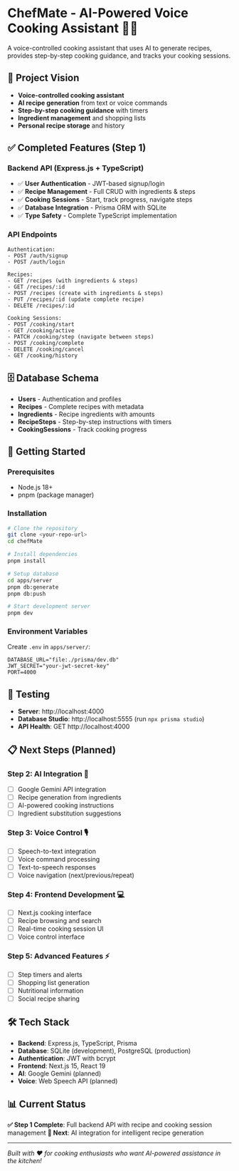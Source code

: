 # ChefMate - AI-Powered Voice Cooking Assistant 🍳🤖

A voice-controlled cooking assistant that uses AI to generate recipes, provides step-by-step cooking guidance, and tracks your cooking sessions.

## 🎯 Project Vision
- **Voice-controlled cooking assistant**
- **AI recipe generation** from text or voice commands
- **Step-by-step cooking guidance** with timers
- **Ingredient management** and shopping lists
- **Personal recipe storage** and history

## ✅ Completed Features (Step 1)

### Backend API (Express.js + TypeScript)
- ✅ **User Authentication** - JWT-based signup/login
- ✅ **Recipe Management** - Full CRUD with ingredients & steps
- ✅ **Cooking Sessions** - Start, track progress, navigate steps
- ✅ **Database Integration** - Prisma ORM with SQLite
- ✅ **Type Safety** - Complete TypeScript implementation

### API Endpoints
```
Authentication:
- POST /auth/signup
- POST /auth/login

Recipes:
- GET /recipes (with ingredients & steps)
- GET /recipes/:id
- POST /recipes (create with ingredients & steps)
- PUT /recipes/:id (update complete recipe)
- DELETE /recipes/:id

Cooking Sessions:
- POST /cooking/start
- GET /cooking/active
- PATCH /cooking/step (navigate between steps)
- POST /cooking/complete
- DELETE /cooking/cancel
- GET /cooking/history
```

## 🗄️ Database Schema
- **Users** - Authentication and profiles
- **Recipes** - Complete recipes with metadata
- **Ingredients** - Recipe ingredients with amounts
- **RecipeSteps** - Step-by-step instructions with timers
- **CookingSessions** - Track cooking progress

## 🚀 Getting Started

### Prerequisites
- Node.js 18+
- pnpm (package manager)

### Installation
```bash
# Clone the repository
git clone <your-repo-url>
cd chefMate

# Install dependencies
pnpm install

# Setup database
cd apps/server
pnpm db:generate
pnpm db:push

# Start development server
pnpm dev
```

### Environment Variables
Create `.env` in `apps/server/`:
```env
DATABASE_URL="file:./prisma/dev.db"
JWT_SECRET="your-jwt-secret-key"
PORT=4000
```

## 🧪 Testing
- **Server**: http://localhost:4000
- **Database Studio**: http://localhost:5555 (run `npx prisma studio`)
- **API Health**: GET http://localhost:4000

## 📋 Next Steps (Planned)

### Step 2: AI Integration 🤖
- [ ] Google Gemini API integration
- [ ] Recipe generation from ingredients
- [ ] AI-powered cooking instructions
- [ ] Ingredient substitution suggestions

### Step 3: Voice Control 🎙️
- [ ] Speech-to-text integration
- [ ] Voice command processing
- [ ] Text-to-speech responses
- [ ] Voice navigation (next/previous/repeat)

### Step 4: Frontend Development 💻
- [ ] Next.js cooking interface
- [ ] Recipe browsing and search
- [ ] Real-time cooking session UI
- [ ] Voice control interface

### Step 5: Advanced Features ⚡
- [ ] Step timers and alerts
- [ ] Shopping list generation
- [ ] Nutritional information
- [ ] Social recipe sharing

## 🛠️ Tech Stack
- **Backend**: Express.js, TypeScript, Prisma
- **Database**: SQLite (development), PostgreSQL (production)
- **Authentication**: JWT with bcrypt
- **Frontend**: Next.js 15, React 19
- **AI**: Google Gemini (planned)
- **Voice**: Web Speech API (planned)

## 📊 Current Status
**✅ Step 1 Complete**: Full backend API with recipe and cooking session management
**🔄 Next**: AI integration for intelligent recipe generation

---
*Built with ❤️ for cooking enthusiasts who want AI-powered assistance in the kitchen!*
